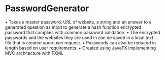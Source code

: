 # PasswordGenerator
•	Takes a master password, URL of website, a string and an answer to a generated question as input to generate a hash function encrypted password that complies with common password validation. 
•	The encrypted passwords and the websites they are used in can be saved in a local text file that is created upon user request. 
•	Passwords can also be reduced in length based on user requirements. 
•	Created using JavaFX implementing MVC architecture with FXML


